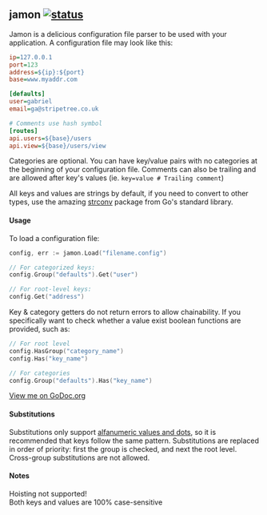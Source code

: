 ## jamon [![status](https://sourcegraph.com/api/repos/github.com/gbbr/jamon/.badges/status.png)](https://sourcegraph.com/github.com/gbbr/jamon)

Jamon is a delicious configuration file parser to be used with your application. A configuration file may look like this:

```ini
ip=127.0.0.1
port=123
address=${ip}:${port}
base=www.myaddr.com

[defaults]
user=gabriel
email=ga@stripetree.co.uk

# Comments use hash symbol
[routes]
api.users=${base}/users
api.view=${base}/users/view
```

Categories are optional. You can have key/value pairs with no categories at the beginning of your configuration file. Comments can also be trailing and are allowed after key's values (ie. `key=value # Trailing comment`)

All keys and values are strings by default, if you need to convert to other types, use the amazing [strconv](http://golang.org/pkg/strconv/) package from Go's standard library.

#### Usage

To load a configuration file:

```go
config, err := jamon.Load("filename.config")

// For categorized keys:
config.Group("defaults").Get("user")

// For root-level keys:
config.Get("address")
```

Key & category getters do not return errors to allow chainability. If you specifically want to check whether a value exist boolean functions are provided, such as:

```go
// For root level
config.HasGroup("category_name")
config.Has("key_name")

// For categories
config.Group("defaults").Has("key_name")
```

[View me on GoDoc.org](http://godoc.org/github.com/gbbr/jamon)

#### Substitutions

Substitutions only support [alfanumeric values and dots](https://github.com/gbbr/jamon/blob/master/jamon.go#L61), so it is recommended that keys follow the same pattern. Substitutions are replaced in order of priority: first the group is checked, and next the root level. Cross-group substitutions are not allowed.

#### Notes

Hoisting not supported!  
Both keys and values are 100% case-sensitive
